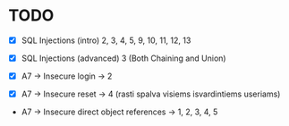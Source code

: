 # TODO

- [X] SQL Injections (intro)
  2, 3, 4, 5, 9, 10, 11, 12, 13

- [X] SQL Injections (advanced)
  3 (Both Chaining and Union)

- [X] A7 -> Insecure login -> 2

- [X] A7 -> Insecure reset -> 4 (rasti spalva visiems isvardintiems useriams)

- A7 -> Insecure direct object references -> 1, 2, 3, 4, 5
